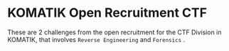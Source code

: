 # KOMATIK Open Recruitment CTF

These are 2 challenges from the open recruitment for the CTF Division in KOMATIK, that involves `Reverse Engineering` and `Forensics` .
